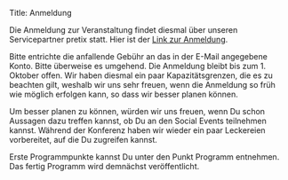 Title: Anmeldung

Die Anmeldung zur Veranstaltung findet diesmal über unseren Servicepartner pretix statt. Hier ist der [Link zur Anmeldung](https://pretix.eu/ubucon/2017/).

Bitte entrichte die anfallende Gebühr an das in der E-Mail angegebene Konto. Bitte überweise es umgehend. Die Anmeldung bleibt bis zum 1. Oktober offen. Wir haben diesmal ein paar Kapazitätsgrenzen, die es zu beachten gilt, weshalb wir uns sehr freuen, wenn die Anmeldung so früh wie möglich erfolgen kann, so dass wir besser planen können.

Um besser planen zu können, würden wir uns freuen, wenn Du schon Aussagen dazu treffen kannst, ob Du an den Social Events teilnehmen kannst. Während der Konferenz haben wir wieder ein paar Leckereien vorbereitet, auf die Du zugreifen kannst.

Erste Programmpunkte kannst Du unter den Punkt Programm entnehmen. Das fertig Programm wird demnächst veröffentlicht.
